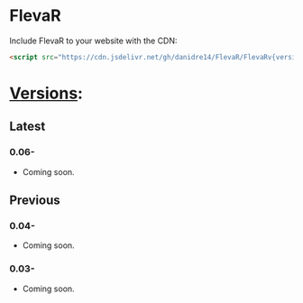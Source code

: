 # FlevaR

Include FlevaR to your website with the CDN:

```html
<script src="https://cdn.jsdelivr.net/gh/danidre14/FlevaR/FlevaRv{version}.js"></script>
```

# [Versions](./blob/master/versions/index.md):
## Latest
### 0.06-
- Coming soon.

## Previous
### 0.04-
- Coming soon.

### 0.03-
- Coming soon.
